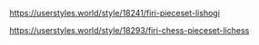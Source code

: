 https://userstyles.world/style/18241/firi-pieceset-lishogi

https://userstyles.world/style/18293/firi-chess-pieceset-lichess
